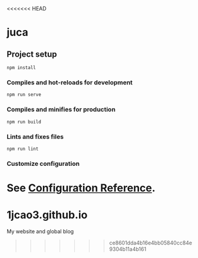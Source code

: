 <<<<<<< HEAD
# juca

## Project setup
```
npm install
```

### Compiles and hot-reloads for development
```
npm run serve
```

### Compiles and minifies for production
```
npm run build
```

### Lints and fixes files
```
npm run lint
```

### Customize configuration
See [Configuration Reference](https://cli.vuejs.org/config/).
=======
# 1jcao3.github.io
My website and global blog
>>>>>>> ce8601dda4b16e4bb05840cc84e9304b11a4b161
